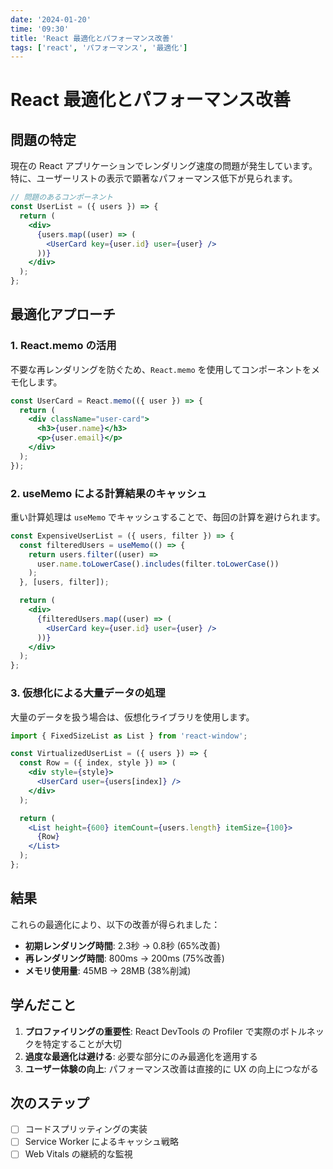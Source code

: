```yaml
---
date: '2024-01-20'
time: '09:30'
title: 'React 最適化とパフォーマンス改善'
tags: ['react', 'パフォーマンス', '最適化']
---
```


# React 最適化とパフォーマンス改善

## 問題の特定

現在の React アプリケーションでレンダリング速度の問題が発生しています。特に、ユーザーリストの表示で顕著なパフォーマンス低下が見られます。

```jsx
// 問題のあるコンポーネント
const UserList = ({ users }) => {
  return (
    <div>
      {users.map((user) => (
        <UserCard key={user.id} user={user} />
      ))}
    </div>
  );
};
```

## 最適化アプローチ

### 1. React.memo の活用

不要な再レンダリングを防ぐため、`React.memo` を使用してコンポーネントをメモ化します。

```jsx
const UserCard = React.memo(({ user }) => {
  return (
    <div className="user-card">
      <h3>{user.name}</h3>
      <p>{user.email}</p>
    </div>
  );
});
```

### 2. useMemo による計算結果のキャッシュ

重い計算処理は `useMemo` でキャッシュすることで、毎回の計算を避けられます。

```jsx
const ExpensiveUserList = ({ users, filter }) => {
  const filteredUsers = useMemo(() => {
    return users.filter((user) =>
      user.name.toLowerCase().includes(filter.toLowerCase())
    );
  }, [users, filter]);

  return (
    <div>
      {filteredUsers.map((user) => (
        <UserCard key={user.id} user={user} />
      ))}
    </div>
  );
};
```

### 3. 仮想化による大量データの処理

大量のデータを扱う場合は、仮想化ライブラリを使用します。

```jsx
import { FixedSizeList as List } from 'react-window';

const VirtualizedUserList = ({ users }) => {
  const Row = ({ index, style }) => (
    <div style={style}>
      <UserCard user={users[index]} />
    </div>
  );

  return (
    <List height={600} itemCount={users.length} itemSize={100}>
      {Row}
    </List>
  );
};
```

## 結果

これらの最適化により、以下の改善が得られました：

- **初期レンダリング時間**: 2.3秒 → 0.8秒 (65%改善)
- **再レンダリング時間**: 800ms → 200ms (75%改善)
- **メモリ使用量**: 45MB → 28MB (38%削減)

## 学んだこと

1. **プロファイリングの重要性**: React DevTools の Profiler で実際のボトルネックを特定することが大切
2. **過度な最適化は避ける**: 必要な部分にのみ最適化を適用する
3. **ユーザー体験の向上**: パフォーマンス改善は直接的に UX の向上につながる

## 次のステップ

- [ ] コードスプリッティングの実装
- [ ] Service Worker によるキャッシュ戦略
- [ ] Web Vitals の継続的な監視

